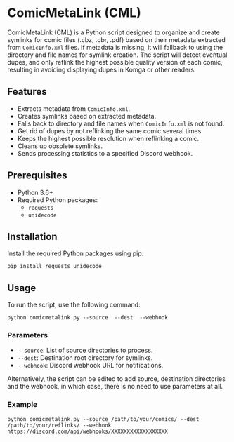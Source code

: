<!DOCTYPE html>
<html lang="en">
<head>
    <meta charset="UTF-8">
    <meta name="viewport" content="width=device-width, initial-scale=1.0">
</head>
<body>

<h1>ComicMetaLink (CML)</h1>

<p>ComicMetaLink (CML) is a Python script designed to organize and create symlinks for comic files (.cbz, .cbr, .pdf) based on their metadata extracted from <code>ComicInfo.xml</code> files. If metadata is missing, it will fallback to using the directory and file names for symlink creation. The script will detect eventual dupes, and only reflink the highest possible quality version of each comic, resulting in avoiding displaying dupes in Komga or other readers.</p>

<h2>Features</h2>
<ul>
    <li>Extracts metadata from <code>ComicInfo.xml</code>.</li>
    <li>Creates symlinks based on extracted metadata.</li>
    <li>Falls back to directory and file names when <code>ComicInfo.xml</code> is not found.</li>
    <li>Get rid of dupes by not reflinking the same comic several times.</li>
    <li>Keeps the highest possible resolution when reflinking a comic.</li>  
    <li>Cleans up obsolete symlinks.</li>
    <li>Sends processing statistics to a specified Discord webhook.</li>
</ul>

<h2>Prerequisites</h2>
<ul>
    <li>Python 3.6+</li>
    <li>Required Python packages:
        <ul>
            <li><code>requests</code></li>
            <li><code>unidecode</code></li>
        </ul>
    </li>
</ul>

<h2>Installation</h2>
<p>Install the required Python packages using pip:</p>
<pre><code>pip install requests unidecode</code></pre>

<h2>Usage</h2>
<p>To run the script, use the following command:</p>
<pre><code>python comicmetalink.py --source <source_directories> --dest <destination_directory> --webhook <discord_webhook_url></code></pre>

<h3>Parameters</h3>
<ul>
    <li><code>--source</code>: List of source directories to process.</li>
    <li><code>--dest</code>: Destination root directory for symlinks.</li>
    <li><code>--webhook</code>: Discord webhook URL for notifications.</li>
</ul>
<p>Alternatively, the script can be edited to add source, destination directories and the webhook, in which case, there is no need to use parameters at all.</p>
<h3>Example</h3>
<pre><code>python comicmetalink.py --source /path/to/your/comics/ --dest /path/to/your/reflinks/ --webhook https://discord.com/api/webhooks/XXXXXXXXXXXXXXXXXX</code></pre>

</body>
</html>

